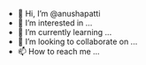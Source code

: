 - 👋 Hi, I’m @anushapatti
- 👀 I’m interested in ...
- 🌱 I’m currently learning ...
- 💞️ I’m looking to collaborate on ...
- 📫 How to reach me ...

<!---
anushapatti/anushapatti is a ✨ special ✨ repository because its `README.md` (this file) appears on your GitHub profile.
You can click the Preview link to take a look at your changes.
--->
